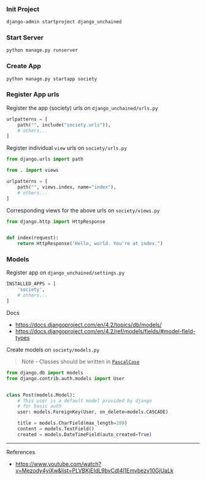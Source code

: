 ### Init Project

```sh
django-admin startproject django_unchained
```

### Start Server

```sh
python manage.py runserver
```

### Create App

```sh
python manage.py startapp society
```

### Register App urls

Register the app (society) urls on `django_unchained/urls.py`

```py
urlpatterns = [
    path("", include("society.urls")),
    # others...
]
```

Register individual `view` urls on `society/urls.py`

```py
from django.urls import path

from . import views

urlpatterns = [
    path("", views.index, name="index"),
    # others...
]
```

Corresponding views for the above urls on `society/views.py`

```py
from django.http import HttpResponse


def index(request):
    return HttpResponse("Hello, world. You're at index.")

```

### Models

Register app on `django_unchained/settings.py`

```py
INSTALLED_APPS = [
    'society',
    # others...
]
```

Docs

- https://docs.djangoproject.com/en/4.2/topics/db/models/
- https://docs.djangoproject.com/en/4.2/ref/models/fields/#model-field-types

Create models on `society/models.py`

> Note - Classes should be written in [`PascalCase`](https://www.freecodecamp.org/news/snake-case-vs-camel-case-vs-pascal-case-vs-kebab-case-whats-the-difference/)

```py
from django.db import models
from django.contrib.auth.models import User


class Post(models.Model):
    # This user is a default model provided by django
    # for basic auth
    user: models.ForeignKey(User, on_delete=models.CASCADE)

    title = models.CharField(max_length=200)
    content = models.TextField()
    created = models.DateTimeField(auto_created=True)
```

---

References

- https://www.youtube.com/watch?v=Mezody4yiXw&list=PLVBKjEIdL9bvCdI4l1Emvbezv10GjUaLk

